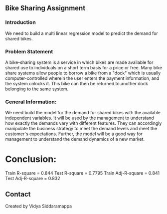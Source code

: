 ## Bike Sharing Assignment

### Introduction
We need to build a multi linear regression model to predict the demand for shared bikes.


### Problem Statement 
A bike-sharing system is a service in which bikes are made available for shared use to individuals on a short term basis for a price or free. Many bike share systems allow people to borrow a bike from a "dock" which is usually computer-controlled wherein the user enters the payment information, and the system unlocks it. This bike can then be returned to another dock belonging to the same system.


### General Information:
We need build the model for the demand for shared bikes with the available independent variables. It will be used by the management to understand how exactly the demands vary with different features. They can accordingly manipulate the business strategy to meet the demand levels and meet the customer's expectations. Further, the model will be a good way for management to understand the demand dynamics of a new market. 


# Conclusion:
Train R-square = 0.844
Test R-square = 0.7795
Train Adj-R-square = 0.841
Test Adj-R-square = 0.832


## Contact
Created by Vidya Siddaramappa